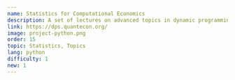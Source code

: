 ```yaml
---
name: Statistics for Computational Economics
description: A set of lectures on advanced topics in dynamic programming.
link: https://dps.quantecon.org/
image: project-python.png
order: 15
topic: Statistics, Topics
lang: python
difficulty: 1
new: 1
---
```


